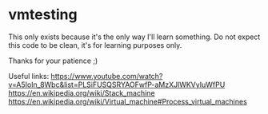 # vmtesting

This only exists because it's the only way I'll learn something.
Do not expect this code to be clean, it's for learning purposes only.

Thanks for your patience ;)

Useful links: 
https://www.youtube.com/watch?v=A5Ioln_8Wbc&list=PLSiFUSQSRYAOFwfP-aMzXJlWKVyIuWfPU
https://en.wikipedia.org/wiki/Stack_machine
https://en.wikipedia.org/wiki/Virtual_machine#Process_virtual_machines

